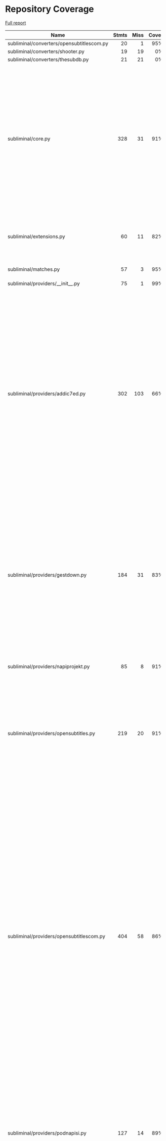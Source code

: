 # Repository Coverage

[Full report](https://htmlpreview.github.io/?https://github.com/getzze/subliminal/blob/python-coverage-comment-action-data/htmlcov/index.html)

| Name                                      |    Stmts |     Miss |   Cover |   Missing |
|------------------------------------------ | -------: | -------: | ------: | --------: |
| subliminal/converters/opensubtitlescom.py |       20 |        1 |     95% |        40 |
| subliminal/converters/shooter.py          |       19 |       19 |      0% |      3-37 |
| subliminal/converters/thesubdb.py         |       21 |       21 |      0% |      3-50 |
| subliminal/core.py                        |      328 |       31 |     91% |103-104, 133-134, 161-162, 167-169, 187-188, 194, 248-249, 318-320, 457-458, 491-501, 570-572, 625, 633-634 |
| subliminal/extensions.py                  |       60 |       11 |     82% |57-59, 71-72, 76-77, 99-100, 117-118 |
| subliminal/matches.py                     |       57 |        3 |     95% |70, 136, 145 |
| subliminal/providers/\_\_init\_\_.py      |       75 |        1 |     99% |       272 |
| subliminal/providers/addic7ed.py          |      302 |      103 |     66% |167-177, 252-258, 263, 279, 288-289, 311-339, 343-357, 376-406, 410-420, 430, 467-468, 479-489, 525, 528, 544-545, 557-558, 595, 602-603, 613, 626-627, 631 |
| subliminal/providers/gestdown.py          |      184 |       31 |     83% |113-119, 174, 188, 246, 252-254, 260-261, 283, 299-300, 328-329, 378, 385-386, 398, 401, 408-410, 415-416, 420 |
| subliminal/providers/napiprojekt.py       |       85 |        8 |     91% |70, 107, 117-122, 140 |
| subliminal/providers/opensubtitles.py     |      219 |       20 |     91% |108-112, 120, 128, 153-154, 164-167, 255, 333, 420, 422, 424, 426, 428, 430 |
| subliminal/providers/opensubtitlescom.py  |      404 |       58 |     86% |139, 293-297, 328, 347-348, 407, 415, 421-422, 430-431, 436, 438-439, 459-460, 473, 480-481, 493, 500, 507, 515, 532, 540-544, 557, 571, 590, 617, 620-622, 625, 633, 645, 649, 736, 743, 750-754, 762-763, 835, 837, 839, 841, 843, 845 |
| subliminal/providers/podnapisi.py         |      127 |       14 |     89% |64, 111, 136, 167-168, 171-172, 204-205, 219, 230, 235, 249-250 |
| subliminal/providers/tvsubtitles.py       |      166 |       15 |     91% |74, 148, 163, 176-177, 201, 237, 279, 298-299, 304, 319-320, 329-330 |
| subliminal/refiners/hash.py               |       74 |       19 |     74% |83-86, 97-107, 136-137, 146, 149 |
| subliminal/refiners/metadata.py           |       67 |       28 |     58% |34, 39-40, 51-55, 61-68, 75-76, 78-79, 84, 94-99, 101-105, 111 |
| subliminal/refiners/omdb.py               |      167 |       34 |     80% |29-31, 73-84, 97-98, 125-126, 128, 178, 201, 211-212, 217-218, 225-226, 252-253, 258-259, 266-267, 279-280, 311 |
| subliminal/refiners/tmdb.py               |      164 |       27 |     84% |25-27, 126, 132, 137, 181, 193-197, 209-213, 235-236, 242-243, 263, 280-281, 286-287, 295 |
| subliminal/refiners/tvdb.py               |      225 |       27 |     88% |39, 182, 184, 256, 273-279, 295, 311, 325, 329, 359-360, 364-365, 369, 375-376, 449-450, 452-453, 473-474 |
| subliminal/score.py                       |       87 |       18 |     79% |114-118, 153, 201-202, 204-205, 207-208, 210-211, 214-215, 229-230 |
| subliminal/subtitle.py                    |      193 |       29 |     85% |139, 199, 204-206, 249-251, 254, 257, 304, 307, 310, 313, 316, 340, 342, 345-354, 411, 436-437, 440 |
| subliminal/utils.py                       |       77 |        6 |     92% |132, 141, 155, 158, 160, 164 |
| subliminal/video.py                       |      127 |        3 |     98% |249, 382, 471 |
|                                 **TOTAL** | **3335** |  **527** | **84%** |           |

7 files skipped due to complete coverage.


## Setup coverage badge

Below are examples of the badges you can use in your main branch `README` file.

### Direct image

[![Coverage badge](https://raw.githubusercontent.com/getzze/subliminal/python-coverage-comment-action-data/badge.svg)](https://htmlpreview.github.io/?https://github.com/getzze/subliminal/blob/python-coverage-comment-action-data/htmlcov/index.html)

This is the one to use if your repository is private or if you don't want to customize anything.

### [Shields.io](https://shields.io) Json Endpoint

[![Coverage badge](https://img.shields.io/endpoint?url=https://raw.githubusercontent.com/getzze/subliminal/python-coverage-comment-action-data/endpoint.json)](https://htmlpreview.github.io/?https://github.com/getzze/subliminal/blob/python-coverage-comment-action-data/htmlcov/index.html)

Using this one will allow you to [customize](https://shields.io/endpoint) the look of your badge.
It won't work with private repositories. It won't be refreshed more than once per five minutes.

### [Shields.io](https://shields.io) Dynamic Badge

[![Coverage badge](https://img.shields.io/badge/dynamic/json?color=brightgreen&label=coverage&query=%24.message&url=https%3A%2F%2Fraw.githubusercontent.com%2Fgetzze%2Fsubliminal%2Fpython-coverage-comment-action-data%2Fendpoint.json)](https://htmlpreview.github.io/?https://github.com/getzze/subliminal/blob/python-coverage-comment-action-data/htmlcov/index.html)

This one will always be the same color. It won't work for private repos. I'm not even sure why we included it.

## What is that?

This branch is part of the
[python-coverage-comment-action](https://github.com/marketplace/actions/python-coverage-comment)
GitHub Action. All the files in this branch are automatically generated and may be
overwritten at any moment.